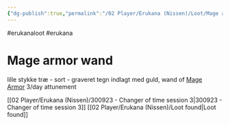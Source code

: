 ```yaml
---
{"dg-publish":true,"permalink":"/02 Player/Erukana (Nissen)/Loot/Mage armor wand/"}
---
```


#erukanaloot #erukana 

# Mage armor wand

lille stykke træ - sort - graveret tegn indlagt med guld, wand of [Mage Armor](http://localhost/Mage%20Armor) 3/day attunement


[[02 Player/Erukana (Nissen)/300923 - Changer of time session 3\|300923 - Changer of time session 3]]
[[02 Player/Erukana (Nissen)/Loot found\|Loot found]] 

